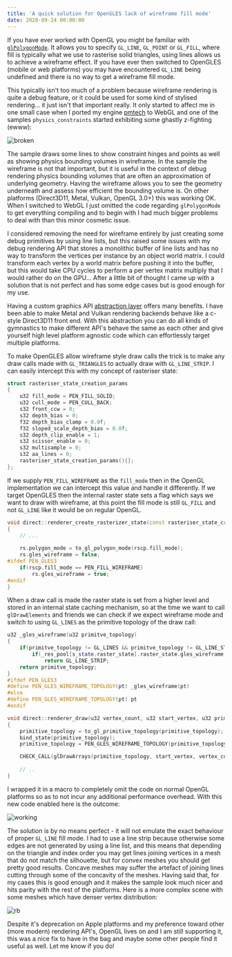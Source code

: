 ```yaml
---
title: 'A quick solution for OpenGLES lack of wireframe fill mode'
date: 2020-09-24 00:00:00
---
```


If you have ever worked with OpenGL you might be familiar with [`glPolygonMode`](https://www.khronos.org/registry/OpenGL-Refpages/gl4/html/glPolygonMode.xhtml). It allows you to specify `GL_LINE`, `GL_POINT` or `GL_FILL`, where fill is typically what we use to rasterise solid triangles, using lines allows us to achieve a wireframe effect. If you have ever then switched to OpenGLES (mobile or web platforms) you may have encountered `GL_LINE` being undefined and there is no way to get a wireframe fill mode.

This typically isn't too much of a problem because wireframe rendering is quite a debug feature, or it could be used for some kind of stylised rendering... it just isn't that important really. It only started to affect me in one small case when I ported my engine [pmtech](https://github.com/polymonster/pmtech) to WebGL and one of the samples `physics_constraints` started exhibiting some ghastly z-fighting (ewww):

![broken](/images/posts/wireframe/constraints-wireframe-broken.gif)

The sample draws some lines to show constraint hinges and points as well as showing physics bounding volumes in wireframe. In the sample the wireframe is not that important, but it is useful in the context of debug rendering physics bounding volumes that are often an approximation of underlying geometry. Having the wireframe allows you to see the geometry underneath and assess how efficient the bounding volume is. On other platforms (Direct3D11, Metal, Vulkan, OpenGL 3.0+) this was working OK. When I switched to WebGL I just omitted the code regarding `glPolygonMode` to get everything compiling and to begin with I had much bigger problems to deal with than this minor cosmetic issue.

I considered removing the need for wireframe entirely by just creating some debug primitives by using line lists, but this raised some issues with my debug rendering API that stores a monolithic buffer of line lists and has no way to transform the vertices per instance by an object world matrix. I could transform each vertex by a world matrix before pushing it into the buffer, but this would take CPU cycles to perform a per vertex matrix multiply that I would rather do on the GPU... After a little bit of thought I came up with a solution that is not perfect and has some edge cases but is good enough for my use.

Having a custom graphics API [abstraction layer](https://github.com/polymonster/pmtech/blob/master/core/pen/include/renderer.h) offers many benefits. I have been able to make Metal and Vulkan rendering backends behave like a c-style Direct3D11 front end. With this abstraction you can do all kinds of gymnastics to make different API's behave the same as each other and give yourself high level platform agnostic code which can effortlessly target multiple platforms.

To make OpenGLES allow wireframe style draw calls the trick is to make any draw calls made with `GL_TRIANGLES` to actually draw with `GL_LINE_STRIP`. I can easily intercept this with my concept of rasteriser state:

```c++
struct rasteriser_state_creation_params
{
    u32 fill_mode = PEN_FILL_SOLID;
    u32 cull_mode = PEN_CULL_BACK;
    s32 front_ccw = 0;
    s32 depth_bias = 0;
    f32 depth_bias_clamp = 0.0f;
    f32 sloped_scale_depth_bias = 0.0f;
    s32 depth_clip_enable = 1;
    s32 scissor_enable = 0;
    s32 multisample = 0;
    s32 aa_lines = 0;
    rasteriser_state_creation_params(){};
};
```

If we supply `PEN_FILL_WIREFRAME` as the `fill_mode` then in the OpenGL implementation we can intercept this value and handle it differently. If we target OpenGLES then the internal raster state sets a flag which says we want to draw with wireframe, at this point the fill mode is still `GL_FILL` and not `GL_LINE` like it would be on regular OpenGL.

```c++
void direct::renderer_create_rasterizer_state(const rasteriser_state_creation_params& rscp, u32 resource_slot)
{
    // ...
    
    rs.polygon_mode = to_gl_polygon_mode(rscp.fill_mode);
    rs.gles_wireframe = false;
#ifdef PEN_GLES3
    if(rscp.fill_mode == PEN_FILL_WIREFRAME)
        rs.gles_wireframe = true;
#endif
}
```

When a draw call is made the raster state is set from a higher level and stored in an internal state caching mechanism, so at the time we want to call `glDrawElements` and friends we can check if we expect wireframe mode and switch to using `GL_LINES` as the primitive topology of the draw call:

```c++
u32 _gles_wireframe(u32 primitve_topology)
{
    if(primitve_topology != GL_LINES && primitve_topology != GL_LINE_STRIP)
        if(_res_pool[s_state.raster_state].raster_state.gles_wireframe)
            return GL_LINE_STRIP;
    return primitve_topology;
}
#ifdef PEN_GLES3
#define PEN_GLES_WIREFRAME_TOPOLOGY(pt) _gles_wireframe(pt)
#else
#define PEN_GLES_WIREFRAME_TOPOLOGY(pt) pt
#endif

void direct::renderer_draw(u32 vertex_count, u32 start_vertex, u32 primitive_topology)
{
    primitive_topology = to_gl_primitive_topology(primitive_topology);
    bind_state(primitive_topology);
    primitive_topology = PEN_GLES_WIREFRAME_TOPOLOGY(primitive_topology);

    CHECK_CALL(glDrawArrays(primitive_topology, start_vertex, vertex_count));
	
	// ..
}
```

I wrapped it in a macro to completely omit the code on normal OpenGL platforms so as to not incur any additional performance overhead. With this new code enabled here is the outcome:

![working](/images/posts/wireframe/constraints-wireframe-working.gif)

The solution is by no means perfect - it will not emulate the exact behaviour of proper `GL_LINE` fill mode. I had to use a line strip because otherwise some edges are not generated by using a line list, and this means that depending on the triangle and index order you may get lines joining vertices in a mesh that do not match the silhouette, but for convex meshes you should get pretty good results. Concave meshes may suffer the artefact of joining lines cutting through some of the concavity of the meshes. Having said that, for my cases this is good enough and it makes the sample look much nicer and hits parity with the rest of the platforms. Here is a more complex scene with some meshes which have denser vertex distribution:

![rb](/images/posts/wireframe/rb-wireframe.gif)

Despite it's deprecation on Apple platforms and my preference toward other (more modern) rendering API's, OpenGL lives on and I am still supporting it, this was a nice fix to have in the bag and maybe some other people find it useful as well. Let me know if you do!

